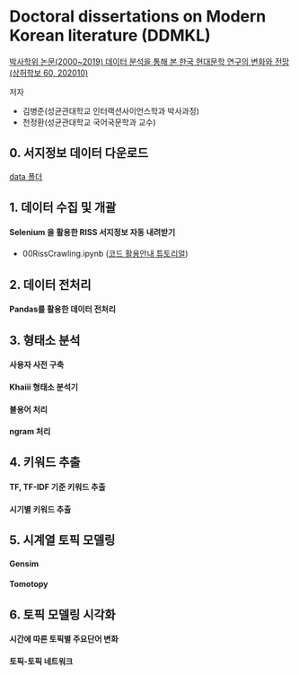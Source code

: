 # Doctoral dissertations on Modern Korean literature (DDMKL)
[박사학위 논문(2000~2019) 데이터 분석을 통해 본 한국 현대문학 연구의 변화와 전망(상허학보 60, 202010)](https://www.kci.go.kr/kciportal/ci/sereArticleSearch/ciSereArtiView.kci?sereArticleSearchBean.artiId=ART002647202)

저자
* 김병준(성균관대학교 인터랙션사이언스학과 박사과정)
* 천정환(성균관대학교 국어국문학과 교수)

## 0. 서지정보 데이터 다운로드
[data 폴더](https://github.com/ByungjunKim/DDMKL/tree/main/data)

## 1. 데이터 수집 및 개괄
#### Selenium 을 활용한 RISS 서지정보 자동 내려받기
* 00RissCrawling.ipynb ([코드 활용안내 튜토리얼](https://youtu.be/3A7EKg9XyMU))

## 2. 데이터 전처리
#### Pandas를 활용한 데이터 전처리

## 3. 형태소 분석
#### 사용자 사전 구축
#### Khaiii 형태소 분석기
#### 불용어 처리
#### ngram 처리

## 4. 키워드 추출
#### TF, TF-IDF 기준 키워드 추출
#### 시기별 키워드 추출

## 5. 시계열 토픽 모델링
#### Gensim
#### Tomotopy

## 6. 토픽 모델링 시각화
#### 시간에 따른 토픽별 주요단어 변화
#### 토픽-토픽 네트워크
